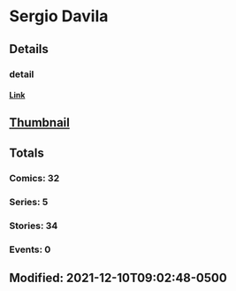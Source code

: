 # Sergio  Davila 
## Details
### detail
#### [Link](http://marvel.com/comics/creators/14175/sergio_davila?utm_campaign=apiRef&utm_source=225578a89fc76f3d20fbffda5d17a88d)
## [Thumbnail](http://i.annihil.us/u/prod/marvel/i/mg/b/40/image_not_available.jpg)
## Totals
### Comics: 32
### Series: 5
### Stories: 34
### Events: 0
## Modified: 2021-12-10T09:02:48-0500